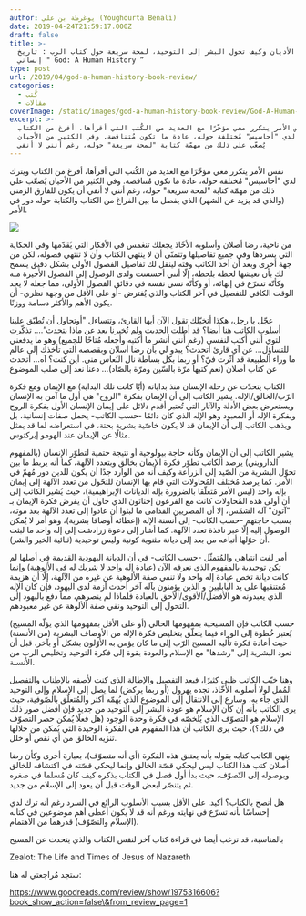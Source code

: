 ```yaml
---
author: يوغرطة بن علي (Youghourta Benali)
date: 2019-04-24T21:59:17.000Z
draft: false
title: >-
  كيف نشأت الأديان وكيف تحول البشر إلى التوحيد، لمحة سريعة حول كتاب الرب : تاريخ
  إنساني " God: A Human History ”
type: post
url: /2019/04/god-a-human-history-book-review/
categories:
  - كُتب
  - مقالات
coverImage: /static/images/god-a-human-history-book-review/God-A-Human-History.jpg
excerpt: >-
  نفس الأمر يتكرر معي مؤخّرًا مع العديد من الكُتب التي أقرأها، أفرغ من الكتاب
  ويترك لدي "أحاسيس" مُختلفة حوله، عادة ما تكون مُتناقضة. وفي الكثير من الأحيان
  يُصعّب علي ذلك من مهمّة كتابة "لمحة سريعة" حوله، رغم أنني لا أنفي
---
```

نفس الأمر يتكرر معي مؤخّرًا مع العديد من الكُتب التي أقرأها، أفرغ من الكتاب ويترك لدي "أحاسيس" مُختلفة حوله، عادة ما تكون مُتناقضة. وفي الكثير من الأحيان يُصعّب علي ذلك من مهمّة كتابة "لمحة سريعة" حوله، رغم أنني لا أنفي أن يكون للفارق الزمني (والذي قد يزيد عن الشهر) الذي يفصل ما بين الفراغ من الكتاب والكتابة حوله دور في الأمر.

![](/static/images/god-a-human-history-book-review/God-A-Human-History.jpg)

من ناحية، رضا أصلان وأسلوبه الأخّاذ يجعلك تنغمس في الأفكار التي يُقدّمها وفي الحكاية التي يسردها وفي جميع تفاصيلها وتتمنّى أن لا ينتهي الكتاب وأن لا تنتهي فصوله، لكن من جهة أخرى وبعد أن أخذ الكاتب وقته لينقل لك تفاصيل الفصول الأولى بشكل دقيق يسمح لك بأن تعيشها لحظة بلحظة، إلّا أنني أحسست ولدى الوصول إلى الفصول الأخيرة منه وكأنّه تسرّع في إنهائه، أو وكأنّه نسي نفسه في دقائق الفصول الأولى، مما جعله لا يجد الوقت الكافي للتفصيل في آخر الكتاب والذي يُفترض -أو على الأقل من وجهة نظري- أن يكون الأهم والأكثر دسامة ووزنًا.

عجّل يا رجل، هكذا أتخيّلك تقول الآن أيها القارئ، وتتساءل "أوتحاول أن تُطبّق علينا أسلوب الكاتب هنا أيضا؟ قد أطلت الحديث ولم تُخبرنا بعد عن ماذا يتحدث”.… تذكّرت لتوي أنني أكتب لنفسي (رغم أنني أنشر ما أكتبه وأجعله مُتاحًا للجميع) وهو ما يدفعني للتساؤل… عن آي قارئ أتحدث؟ يبدو لي بأن رضا أسلان وبقصصه التي تأخذك إلى عالم ما وراء الطبيعة قد أثّرت فيّ؟ أو ربما بكل بساطة نال النُعاس مني. أين كنت؟ آه… أتحدث عن كتاب أصلان (نعم كتبها مرّة بالسّين ومرّة بالصّاد)… دعنا نعد إلى صلب الموضوع

الكتاب يتحدّث عن رحلة الإنسان منذ بداياته (أيّا كانت تلك البداية) مع الإيمان ومع فكرة الرّب/الخالق/الإله. يشير الكاتب إلى أن الإيمان بفكرة "الروح" هي أول ما آمن به الإنسان ويستعرض بعض الأدلة والآثار التي تُعتبر أقدم دلائل على إيمان الإنسان الأول بفكرة الروح وبفكرة الإله أو المعبود وهو الإله الذي كان دائمًا -حسب الكاتب- يحمل صفات إنسانية، بل ويذهب الكاتب إلى أن الإيمان قد لا يكون خاصّية بشرية بحتة، في استعراضه لما قد يمثل مثالًا عن الإيمان عند الهومو إيركتوس.

يشير الكاتب إلى أن الإيمان وكأنه حاجة بيولوجية أو نتيجة حتمية لتطوّر الإنسان (بالمفهوم الدارويني) يرصد الكاتب تطوّر فكرة الإيمان بخالق وبتعدد الآلهة، كما أنه يربط ما بين تحوّل البشرية من الصّيد إلى الزراعة وكيف أنه من الوارد جدًا أن يكون للدين دور مُهمّ في الأمر. كما يرصد مُختلف المُحاولات التي قام بها الإنسان للتحّول من تعدد الآلهة إلى إيمان بإله واحد (ليس الأمر مُتعلّقا بالضرورة بإله الديانات الإبراهيمية)، حيث يُشير الكاتب إلى أن أولى هذه المُحاولات كانت مع الفرعون إخناتون الذي حاول أن يفرض فكرة الإيمان بـ "آتون" آله الشمّس، إلا أن المصريين القدامى ما لبثوا أن عادوا إلى تعدد الآلهة بعد موته، بسبب حاجتهم -حسب الكاتب- إلى أنسنة الإله (إعطائه أوصافا بشرية)، وهو أمر لا يُمكن الوصول إليه إلّا عبر نافذة تعدد الآلهة. كما أشار إلى دعوة زرادشت إلى إله واحد ما لبثت أن حوّلها أتباعه من بعد إلى ديانة مثنوية كونية وليس توحيدية (ثنائية الخير والشر).

أمر لفت انتباهي والمُتمثّل -حسب الكاتب- في أن الديانة اليهودية القديمة في أصلها لم تكن توحيدية بالمفهوم الذي نعرفه الآن (عبادة إله واحد لا شريك له في الألوهية) وإنما كانت ديانة تخص عبادة إله واحد ولا تنفي صفة الألوهية عن غيره من الآلهة، إلّا أن هزيمة مُعتنقيها على يد البابليين و الذين يؤمنون بآله آخر أحدث أزمة لدى اليهود، فإن كان الإله الذي يعبدونه هو الأفضل/الأقوى/الأحق بالعبادة فلماذا لم ينصرهم، مما دفع باليهود إلى التحول إلى التوحيد ونفي صفة الألوهة عن غير معبودهم.

حسب الكاتب فإن المسيحية بمفهومها الحالي (أو على الأقل بمفهومها الذي يؤلّه المسيح) يُعتبر خُطوة إلى الوراء فيما يتعلّق بتخليص فكرة الإله من الأوصاف البشرية (من الأنسنة) حيث أعادة فكرة تأليه المسيح الرّب إلى ما كان يؤمن به الأوّلون بشكل أو بآخر، قبل أن تعود البشرية إلى "رشدها" مع الإسلام والعودة بقوة إلى فكرة التوحيد وتخليص الرب من الأنسنة.

وهنا خيّب الكاتب ظني كثيرًا، فبعد التفصيل والإطالة الذي كنت لأصفه بالإطناب والتفصيل المُمل لولا أسلوبه الأخّاذ، تجده يهرول (أو ربما يركض) لما يصل إلى الإسلام وإلى التوحيد الذي جاء به، وسارع إلى الانتقال إلى الموضوع الذي يُهمّه أكثر والمُتعلّق بالصّوفية، حيث يرى الكاتب بأنه إن كان الإسلام هو عودة البشر إلى التوحيد من جديد فإن أفضل صور ذلك الإسلام هو التصوّف الذي يُلخصّه في فكرة وحدة الوجود (هل فعلًا يُمكن حصر التصوّف في ذلك؟)، حيث يرى الكاتب أن هذا المفهوم هي الفكرة الوحيدة التي يُمكن من خلالها تنزيه الخالق من أي نقص أو خلل.

ينهي الكاتب كتابه بقوله بأنه يعتنق هذه الفكرة (أي أنه متصوّف)، بعبارة أخرى وكأن رضا أصلان كتب هذا الكتاب ليس ليحكي قصّة الخالق وإنما ليحكي قصّته في اكتشافه للخالق وبوصوله إلى التّصوّف، حيث بدأ أول فصل في الكتاب بذكره كيف كان مُسلما في صغره ثم يتنصّر لبعض الوقت قبل أن يعود إلى الإسلام من جديد.

هل أنصح بالكتاب؟ أكيد. على الأقل بسبب الأسلوب الرائع في السرد رغم أنه ترك لدي إحساسًا بأنه تسرّع في نهايته ورغم أنه قد لا يكون أعطى أهم موضوعين في كتابه (الإسلام والتصّوّف) قدرهما من الاهتمام.

بالمناسبة، قد ترغب أيضا في قراءة كتاب آخر لنفس الكتاب والذي يتحدث عن المسيح

Zealot: The Life and Times of Jesus of Nazareth

ستجد مُراجعتي له هنا:

https://www.goodreads.com/review/show/1975316606?book_show_action=false\&from_review_page=1
